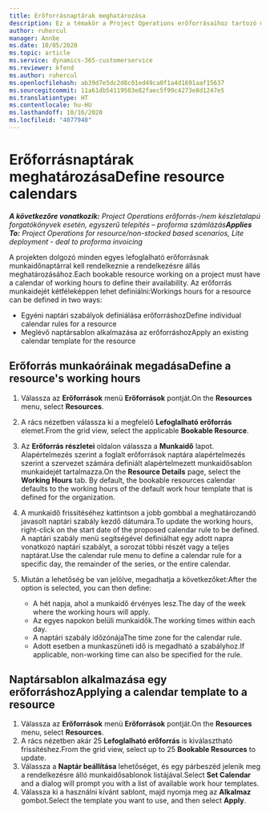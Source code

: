 ```yaml
---
title: Erőforrásnaptárak meghatározása
description: Ez a témakör a Project Operations erőforrásaihoz tartozó munkaidőnaptárak definiálásával kapcsolatban tartalmaz tájékoztatást.
author: ruhercul
manager: Annbe
ms.date: 10/05/2020
ms.topic: article
ms.service: dynamics-365-customerservice
ms.reviewer: kfend
ms.author: ruhercul
ms.openlocfilehash: ab39d7e5dc2d8c01ed49ca0f1a4d1691aaf15637
ms.sourcegitcommit: 11a61db54119503e82faec5f99c4273e8d1247e5
ms.translationtype: HT
ms.contentlocale: hu-HU
ms.lasthandoff: 10/16/2020
ms.locfileid: "4077940"
---
```

# <a name="define-resource-calendars"></a><span data-ttu-id="139fe-103">Erőforrásnaptárak meghatározása</span><span class="sxs-lookup"><span data-stu-id="139fe-103">Define resource calendars</span></span>

<span data-ttu-id="139fe-104">_**A következőre vonatkozik:** Project Operations erőforrás-/nem készletalapú forgatókönyvek esetén, egyszerű telepítés – proforma számlázás_</span><span class="sxs-lookup"><span data-stu-id="139fe-104">_**Applies To:** Project Operations for resource/non-stocked based scenarios, Lite deployment - deal to proforma invoicing_</span></span>

<span data-ttu-id="139fe-105">A projekten dolgozó minden egyes lefoglalható erőforrásnak munkaidőnaptárral kell rendelkeznie a rendelkezésre állás meghatározásához.</span><span class="sxs-lookup"><span data-stu-id="139fe-105">Each bookable resource working on a project must have a calendar of working hours to define their availability.</span></span> <span data-ttu-id="139fe-106">Az erőforrás munkaidejét kétféleképpen lehet definiálni:</span><span class="sxs-lookup"><span data-stu-id="139fe-106">Workings hours for a resource can be defined in two ways:</span></span> 

   - <span data-ttu-id="139fe-107">Egyéni naptári szabályok definiálása erőforráshoz</span><span class="sxs-lookup"><span data-stu-id="139fe-107">Define individual calendar rules for a resource</span></span>
   - <span data-ttu-id="139fe-108">Meglévő naptársablon alkalmazása az erőforráshoz</span><span class="sxs-lookup"><span data-stu-id="139fe-108">Apply an existing calendar template for the resource</span></span>

## <a name="define-a-resources-working-hours"></a><span data-ttu-id="139fe-109">Erőforrás munkaóráinak megadása</span><span class="sxs-lookup"><span data-stu-id="139fe-109">Define a resource's working hours</span></span>

1. <span data-ttu-id="139fe-110">Válassza az **Erőforrások** menü **Erőforrások** pontját.</span><span class="sxs-lookup"><span data-stu-id="139fe-110">On the **Resources** menu, select **Resources**.</span></span>
2. <span data-ttu-id="139fe-111">A rács nézetben válassza ki a megfelelő **Lefoglalható erőforrás** elemet.</span><span class="sxs-lookup"><span data-stu-id="139fe-111">From the grid view, select the applicable **Bookable Resource**.</span></span>
3. <span data-ttu-id="139fe-112">Az **Erőforrás részletei** oldalon válassza a **Munkaidő** lapot. Alapértelmezés szerint a foglalt erőforrások naptára alapértelmezés szerint a szervezet számára definiált alapértelmezett munkaidősablon munkaidejét tartalmazza.</span><span class="sxs-lookup"><span data-stu-id="139fe-112">On the **Resource Details** page, select the **Working Hours** tab. By default, the bookable resources calendar defaults to the working hours of the default work hour template that is defined for the organization.</span></span>
4. <span data-ttu-id="139fe-113">A munkaidő frissítéséhez kattintson a jobb gombbal a meghatározandó javasolt naptári szabály kezdő dátumára.</span><span class="sxs-lookup"><span data-stu-id="139fe-113">To update the working hours, right-click on the start date of the proposed calendar rule to be defined.</span></span> <span data-ttu-id="139fe-114">A naptári szabály menü segítségével definiálhat egy adott napra vonatkozó naptári szabályt, a sorozat többi részét vagy a teljes naptárat.</span><span class="sxs-lookup"><span data-stu-id="139fe-114">Use the calendar rule menu to define a calendar rule for a specific day, the remainder of the series, or the entire calendar.</span></span>
5. <span data-ttu-id="139fe-115">Miután a lehetőség be van jelölve, megadhatja a következőket:</span><span class="sxs-lookup"><span data-stu-id="139fe-115">After the option is selected, you can then define:</span></span>

    - <span data-ttu-id="139fe-116">A hét napja, ahol a munkaidő érvényes lesz.</span><span class="sxs-lookup"><span data-stu-id="139fe-116">The day of the week where the working hours will apply.</span></span>
    - <span data-ttu-id="139fe-117">Az egyes napokon belüli munkaidők.</span><span class="sxs-lookup"><span data-stu-id="139fe-117">The working times within each day.</span></span>
    - <span data-ttu-id="139fe-118">A naptári szabály időzónája</span><span class="sxs-lookup"><span data-stu-id="139fe-118">The time zone for the calendar rule.</span></span>
    - <span data-ttu-id="139fe-119">Adott esetben a munkaszüneti idő is megadható a szabályhoz.</span><span class="sxs-lookup"><span data-stu-id="139fe-119">If applicable, non-working time can also be specified for the rule.</span></span>

## <a name="applying-a-calendar-template-to-a-resource"></a><span data-ttu-id="139fe-120">Naptársablon alkalmazása egy erőforráshoz</span><span class="sxs-lookup"><span data-stu-id="139fe-120">Applying a calendar template to a resource</span></span>

1. <span data-ttu-id="139fe-121">Válassza az **Erőforrások** menü **Erőforrások** pontját.</span><span class="sxs-lookup"><span data-stu-id="139fe-121">On the **Resources** menu, select **Resources**.</span></span>
2. <span data-ttu-id="139fe-122">A rács nézetben akár 25 **Lefoglalható erőforrás** is kiválasztható frissítéshez.</span><span class="sxs-lookup"><span data-stu-id="139fe-122">From the grid view, select up to 25 **Bookable Resources** to update.</span></span>
3. <span data-ttu-id="139fe-123">Válassza a **Naptár beállítása** lehetőséget, és egy párbeszéd jelenik meg a rendelkezésre álló munkaidősablonok listájával.</span><span class="sxs-lookup"><span data-stu-id="139fe-123">Select **Set Calendar** and a dialog will prompt you with a list of available work hour templates.</span></span>
4. <span data-ttu-id="139fe-124">Válassza ki a használni kívánt sablont, majd nyomja meg az **Alkalmaz** gombot.</span><span class="sxs-lookup"><span data-stu-id="139fe-124">Select the template you want to use, and then select **Apply**.</span></span>
